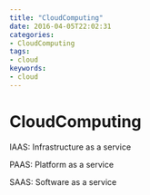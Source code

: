 ```yaml
---
title: "CloudComputing"
date: 2016-04-05T22:02:31
categories:
- CloudComputing
tags:
- cloud
keywords:
- cloud
---
```


# CloudComputing

IAAS: Infrastructure as a service

PAAS: Platform as a service

SAAS: Software as a service


